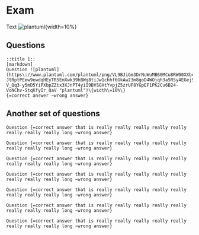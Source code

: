 
# Exam

Text ![plantuml](https://www.plantuml.com/plantuml/svg/VL9BJiGm3DrNuWuMB60MCu8RW00XXbcCA9yD6zDwsgYfCpYEe4BS1yx1nN3AWeh5I94J-JtRptPEew9ewdqHEyTR5EmXwk39hBWg8tiJw1chhf6GkAw23m8goD4WOjqh3a5R5y4EGejSlufJ9OPDO0N7yEYu3g_HY7y9QzfWyfefZ3t1ZRYOOwxlpertrr8a2DgIHF0XTD08uPYiVBY2enux4vg4h38DXtOxjeQyfzgg2fojLd1VNjwMa_9mSZoRjlHVGSGc6zwjyvexM8OaZ7udxwshQYWhSLlToLkJZKhYLDXqX2g9YbYXxUMayBHHq03YcbQXTaALki2JqAsjoTeenqLckC1ARHwcc980HbWMsOtS666_7A9-V_Qq3-y5mD5YiPXbpZZtx3XJnPT4yiI9BVSGHtYvpjZ5zrUF8YGpEF1PK2Cu6B24-VoNChv-StqKfyIr_QaV "plantuml"){width=10%}

## Questions 

```gift
::title 1::
[markdown]
Question ![plantuml](https\://www.plantuml.com/plantuml/png/VL9BJiGm3DrNuWuMB60MCu8RW00XXbcCA9yD6zDwsgYfCpYEe4BS1yx1nN3AWeh5I94J-JtRptPEew9ewdqHEyTR5EmXwk39hBWg8tiJw1chhf6GkAw23m8goD4WOjqh3a5R5y4EGejSlufJ9OPDO0N7yEYu3g_HY7y9QzfWyfefZ3t1ZRYOOwxlpertrr8a2DgIHF0XTD08uPYiVBY2enux4vg4h38DXtOxjeQyfzgg2fojLd1VNjwMa_9mSZoRjlHVGSGc6zwjyvexM8OaZ7udxwshQYWhSLlToLkJZKhYLDXqX2g9YbYXxUMayBHHq03YcbQXTaALki2JqAsjoTeenqLckC1ARHwcc980HbWMsOtS666_7A9-V_Qq3-y5mD5YiPXbpZZtx3XJnPT4yiI9BVSGHtYvpjZ5zrUF8YGpEF1PK2Cu6B24-VoNChv-StqKfyIr_QaV "plantuml")\{width\=10%\}
{=correct answer ~wrong answer}
```

## Another set of questions

```gift
Question {=correct answer that is really really really really really really really really long ~wrong answer}

Question {=correct answer that is really really really really really really really really long ~wrong answer}

Question {=correct answer that is really really really really really really really really long ~wrong answer}

Question {=correct answer that is really really really really really really really really long ~wrong answer}

Question {=correct answer that is really really really really really really really really long ~wrong answer}

Question {=correct answer that is really really really really really really really really long ~wrong answer}

Question {=correct answer that is really really really really really really really really long ~wrong answer}
```
